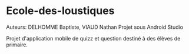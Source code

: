 # Ecole-des-loustiques
Auteurs: DELHOMME Baptiste, VIAUD Nathan
Projet sous Android Studio

Projet d'application mobile de quizz et question destiné à des élèves de primaire.

